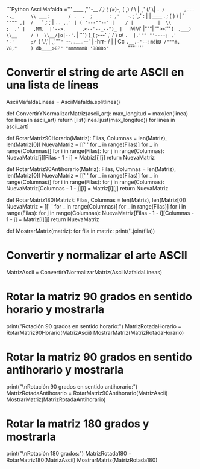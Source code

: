 ´´´Python
AsciiMafalda ='''
          ____
               ,""-__ _/    )
              (   _(_=_)-,  (
              ,) /        \\ |.
            ,' (/          \\| `.
           /       ,----._      \\
       ___;       / .  .  ;      :
     ,'   `-.    ;  ',.' :       |
    |  ____  .   ;  (  )  \\      |
   '`  """" ,|  /    `'   ,:     ;
   | `.._,,' | ( '---""--' |    /
   |         |  \\          ;  ,'
   |   ,MM.  |'-->.      ,<--'--_--")_
   |   `MM'  |"""| '"><"'  )    ` .___)
    \\__     / )  \\__/|o|--'`.    |  "")
   (_( ;---' ,' /    \\ o\\    `.  |,'""
      "'----; ,'      '-'      ;/ `)
          \\/,'|             ,,'""`'
               `--...__..--' |
        -hrr-   /      |     |
              Cc `.__.-'--:mdbD
              /"""m,  V8,"     )
             db____>8P" "mmmmmmB
             '8888o'       `"""'
'''
# Convertir el string de arte ASCII en una lista de líneas
AsciiMafaldaLineas = AsciiMafalda.splitlines()

def ConvertirYNormalizarMatriz(ascii_art):
    max_longitud = max(len(linea) for linea in ascii_art)
    return [list(linea.ljust(max_longitud)) for linea in ascii_art]

def RotarMatriz90Horario(Matriz):
    Filas, Columnas = len(Matriz), len(Matriz[0])
    NuevaMatriz = [[' ' for _ in range(Filas)] for _ in range(Columnas)]
    for i in range(Filas):
        for j in range(Columnas):
            NuevaMatriz[j][Filas - 1 - i] = Matriz[i][j]
    return NuevaMatriz

def RotarMatriz90Antihorario(Matriz):
    Filas, Columnas = len(Matriz), len(Matriz[0])
    NuevaMatriz = [[' ' for _ in range(Filas)] for _ in range(Columnas)]
    for i in range(Filas):
        for j in range(Columnas):
            NuevaMatriz[Columnas - 1 - j][i] = Matriz[i][j]
    return NuevaMatriz

def RotarMatriz180(Matriz):
    Filas, Columnas = len(Matriz), len(Matriz[0])
    NuevaMatriz = [[' ' for _ in range(Columnas)] for _ in range(Filas)]
    for i in range(Filas):
        for j in range(Columnas):
            NuevaMatriz[Filas - 1 - i][Columnas - 1 - j] = Matriz[i][j]
    return NuevaMatriz

def MostrarMatriz(matriz):
    for fila in matriz:
        print(''.join(fila))

# Convertir y normalizar el arte ASCII
MatrizAscii = ConvertirYNormalizarMatriz(AsciiMafaldaLineas)

# Rotar la matriz 90 grados en sentido horario y mostrarla
print("Rotación 90 grados en sentido horario:")
MatrizRotadaHorario = RotarMatriz90Horario(MatrizAscii)
MostrarMatriz(MatrizRotadaHorario)

# Rotar la matriz 90 grados en sentido antihorario y mostrarla
print("\nRotación 90 grados en sentido antihorario:")
MatrizRotadaAntihorario = RotarMatriz90Antihorario(MatrizAscii)
MostrarMatriz(MatrizRotadaAntihorario)

# Rotar la matriz 180 grados y mostrarla
print("\nRotación 180 grados:")
MatrizRotada180 = RotarMatriz180(MatrizAscii)
MostrarMatriz(MatrizRotada180)






